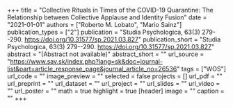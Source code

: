 +++
title = "Collective Rituals in Times of the COVID-19 Quarantine: The Relationship between Collective Applause and Identity Fusion"
date = "2021-01-01"
authors = ["Roberto M. Lobato", "Mario Sainz"]
publication_types = ["2"]
publication = "Studia Psychologica, 63(3) 279--290. https://doi.org/10.31577/sp.2021.03.827"
publication_short = "Studia Psychologica, 63(3) 279--290. https://doi.org/10.31577/sp.2021.03.827"
abstract = "(Abstract not available)"
abstract_short = ""
url_source = "https://www.sav.sk/index.php?lang=sk&doc=journal-list&part=article_response_page&journal_article_no=26536"
tags = ["WOS"]
url_code = ""
image_preview = ""
selected = false
projects = []
url_pdf = ""
url_preprint = ""
url_dataset = ""
url_project = ""
url_slides = ""
url_video = ""
url_poster = ""
math = true
highlight = true
[header]
image = ""
caption = ""
+++
